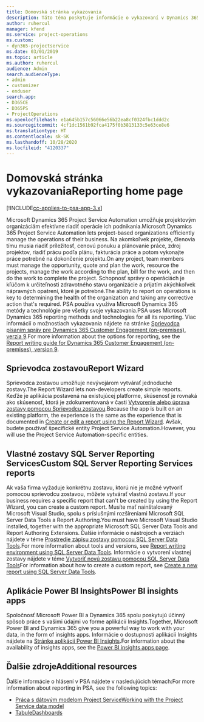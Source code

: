 ```yaml
---
title: Domovská stránka vykazovania
description: Táto téma poskytuje informácie o vykazovaní v Dynamics 365 Project Service Automation.
author: ruhercul
manager: kfend
ms.service: project-operations
ms.custom:
- dyn365-projectservice
ms.date: 03/01/2019
ms.topic: article
ms.author: ruhercul
audience: Admin
search.audienceType:
- admin
- customizer
- enduser
search.app:
- D365CE
- D365PS
- ProjectOperations
ms.openlocfilehash: e1a645b157c56066e56b22ea8cf0324fbc1ddd2c
ms.sourcegitcommit: 4cf1dc1561b92fca4175f0b3813133c5e63ce8e6
ms.translationtype: HT
ms.contentlocale: sk-SK
ms.lasthandoff: 10/28/2020
ms.locfileid: "4120337"
---
```

# <a name="reporting-home-page"></a><span data-ttu-id="bd518-103">Domovská stránka vykazovania</span><span class="sxs-lookup"><span data-stu-id="bd518-103">Reporting home page</span></span>

[!INCLUDE[cc-applies-to-psa-app-3.x](../includes/cc-applies-to-psa-app-3x.md)]

<span data-ttu-id="bd518-104">Microsoft Dynamics 365 Project Service Automation umožňuje projektovým organizáciám efektívne riadiť operácie ich podnikania.</span><span class="sxs-lookup"><span data-stu-id="bd518-104">Microsoft Dynamics 365 Project Service Automation lets project-based organizations efficiently manage the operations of their business.</span></span> <span data-ttu-id="bd518-105">Na akomkoľvek projekte, členovia tímu musia riadiť príležitosť, cenovú ponuku a plánovanie práce, zdroj projektov, riadiť prácu podľa plánu, fakturácia práce a potom vykonajte práce potrebné na dokončenie projektu.</span><span class="sxs-lookup"><span data-stu-id="bd518-105">On any project, team members must manage the opportunity, quote and plan the work, resource the projects, manage the work according to the plan, bill for the work, and then do the work to complete the project.</span></span> <span data-ttu-id="bd518-106">Schopnosť správy o operáciách je kľúčom k určiteľnosti zdravotného stavu organizácie a prijatím akýchkoľvek nápravných opatrení, ktoré je potrebné.</span><span class="sxs-lookup"><span data-stu-id="bd518-106">The ability to report on operations is key to determining the health of the organization and taking any corrective action that's required.</span></span> <span data-ttu-id="bd518-107">PSA používa využíva Microsoft Dynamics 365 metódy a technológie pre všetky svoje vykazovania.</span><span class="sxs-lookup"><span data-stu-id="bd518-107">PSA uses Microsoft Dynamics 365 reporting methods and technologies for all its reporting.</span></span> <span data-ttu-id="bd518-108">Viac informácií o možnostiach vykazovania nájdete na stránke [Sprievodca písaním správ pre Dynamics 365 Customer Engagement (on-premises), verzia 9](https://docs.microsoft.com/dynamics365/customerengagement/on-premises/analytics/reporting-analytics-with-dynamics-365).</span><span class="sxs-lookup"><span data-stu-id="bd518-108">For more information about the options for reporting, see the [Report writing guide for Dynamics 365 Customer Engagement (on-premises), version 9](https://docs.microsoft.com/dynamics365/customerengagement/on-premises/analytics/reporting-analytics-with-dynamics-365).</span></span>

## <a name="report-wizard"></a><span data-ttu-id="bd518-109">Sprievodca zostavou</span><span class="sxs-lookup"><span data-stu-id="bd518-109">Report Wizard</span></span>

<span data-ttu-id="bd518-110">Sprievodca zostavou umožňuje nevývojárom vytvárať jednoduché zostavy.</span><span class="sxs-lookup"><span data-stu-id="bd518-110">The Report Wizard lets non-developers create simple reports.</span></span> <span data-ttu-id="bd518-111">Keďže je aplikácia postavená na existujúcej platforme, skúsenosť je rovnaká ako skúsenosť, ktorá je zdokumentovaná v časti [Vytvorenie alebo úprava zostavy pomocou Sprievodcu zostavou](https://docs.microsoft.com/dynamics365/customerengagement/on-premises/basics/create-edit-copy-report-wizard).</span><span class="sxs-lookup"><span data-stu-id="bd518-111">Because the app is built on an existing platform, the experience is the same as the experience that is documented in [Create or edit a report using the Report Wizard](https://docs.microsoft.com/dynamics365/customerengagement/on-premises/basics/create-edit-copy-report-wizard).</span></span> <span data-ttu-id="bd518-112">Avšak, budete používať špecifické entity Project Service Automation.</span><span class="sxs-lookup"><span data-stu-id="bd518-112">However, you will use the Project Service Automation-specific entities.</span></span>

## <a name="custom-sql-server-reporting-services-reports"></a><span data-ttu-id="bd518-113">Vlastné zostavy SQL Server Reporting Services</span><span class="sxs-lookup"><span data-stu-id="bd518-113">Custom SQL Server Reporting Services reports</span></span>

<span data-ttu-id="bd518-114">Ak vaša firma vyžaduje konkrétnu zostavu, ktorú nie je možné vytvoriť pomocou sprievodcu zostavou, môžete vytvárať vlastnú zostavu.</span><span class="sxs-lookup"><span data-stu-id="bd518-114">If your business requires a specific report that can't be created by using the Report Wizard, you can create a custom report.</span></span> <span data-ttu-id="bd518-115">Musíte mať nainštalovaný Microsoft Visual Studio, spolu s príslušnými rozšíreniami Microsoft SQL Server Data Tools a Report Authoring.</span><span class="sxs-lookup"><span data-stu-id="bd518-115">You must have Microsoft Visual Studio installed, together with the appropriate Microsoft SQL Server Data Tools and Report Authoring Extensions.</span></span> <span data-ttu-id="bd518-116">Ďalšie informácie o nástrojoch a verziách nájdete v téme [Prostredie zápisu zostavy pomocou SQL Server Data Tools](https://docs.microsoft.com/dynamics365/customerengagement/on-premises/analytics/report-writing-environment-using-sql-server-data-tools).</span><span class="sxs-lookup"><span data-stu-id="bd518-116">For more information about tools and versions, see [Report writing environment using SQL Server Data Tools](https://docs.microsoft.com/dynamics365/customerengagement/on-premises/analytics/report-writing-environment-using-sql-server-data-tools).</span></span> <span data-ttu-id="bd518-117">Informácie o vytvorení vlastnej zostavy nájdete v téme [Vytvoriť novú zostavu pomocou SQL Server Data Tools](https://docs.microsoft.com/dynamics365/customerengagement/on-premises/analytics/create-a-new-report-using-sql-server-data-tools)</span><span class="sxs-lookup"><span data-stu-id="bd518-117">For information about how to create a custom report, see [Create a new report using SQL Server Data Tools](https://docs.microsoft.com/dynamics365/customerengagement/on-premises/analytics/create-a-new-report-using-sql-server-data-tools).</span></span>

## <a name="power-bi-insights-apps"></a><span data-ttu-id="bd518-118">Aplikácie Power BI Insights</span><span class="sxs-lookup"><span data-stu-id="bd518-118">Power BI insights apps</span></span>

<span data-ttu-id="bd518-119">Spoločnosť Microsoft Power BI a Dynamics 365 spolu poskytujú účinný spôsob práce s vašimi údajmi vo forme aplikácií Insights.</span><span class="sxs-lookup"><span data-stu-id="bd518-119">Together, Microsoft Power BI and Dynamics 365 give you a powerful way to work with your data, in the form of insights apps.</span></span> <span data-ttu-id="bd518-120">Informácie o dostupnosti aplikácií Insights nájdete na [Stránke aplikácií Power BI Insights](https://powerbi.microsoft.com/power-bi-insights-apps/).</span><span class="sxs-lookup"><span data-stu-id="bd518-120">For information about the availability of insights apps, see the [Power BI insights apps page](https://powerbi.microsoft.com/power-bi-insights-apps/).</span></span>


## <a name="additional-resources"></a><span data-ttu-id="bd518-121">Ďalšie zdroje</span><span class="sxs-lookup"><span data-stu-id="bd518-121">Additional resources</span></span>
<span data-ttu-id="bd518-122">Ďalšie informácie o hlásení v PSA nájdete v nasledujúcich témach:</span><span class="sxs-lookup"><span data-stu-id="bd518-122">For more information about reporting in PSA, see the following topics:</span></span>

- [<span data-ttu-id="bd518-123">Práca s dátovým modelom Project Service</span><span class="sxs-lookup"><span data-stu-id="bd518-123">Working with the Project Service data model</span></span>](reports-working-project-service-data-model.md)
- [<span data-ttu-id="bd518-124">Tabule</span><span class="sxs-lookup"><span data-stu-id="bd518-124">Dashboards</span></span>](reports-dashboards.md)

